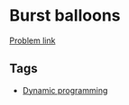 # Burst balloons

[Problem link](https://leetcode.com/problems/burst-balloons)

## Tags

* [Dynamic programming](/README.md#Dynamic_programming)
